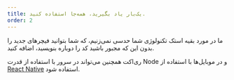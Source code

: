 ```yaml
---
title: یک‌بار یاد بگیرید، همه‌جا استفاده کنید.
order: 2
---
```


ما در مورد بقیه استک تکنولوژی شما حدسی نمی‌زنیم، که شما بتوانید فیچر‌های جدید را بدون این که مجبور باشید کد را دوباره بنویسید، اضافه کنید.

ری‌اکت همچنین می‌تواند در سرور با استفاده از قدرت Node و در موبایل‌ها با استفاده از [React Native](https://facebook.github.io/react-native/) استفاده شود.